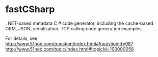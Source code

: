 fastCSharp
==========

. NET-based metadata C # code generator, including the cache-based ORM, JSON, serialization, TCP calling code generation examples.

For details, see
http://www.51nod.com/question/index.html#!questionId=987
http://www.51nod.com/topic/index.html#!topicId=100000056
